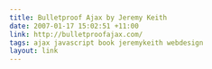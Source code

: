```yaml
---
title: Bulletproof Ajax by Jeremy Keith
date: 2007-01-17 15:02:51 +11:00
link: http://bulletproofajax.com/
tags: ajax javascript book jeremykeith webdesign
layout: link
---
```

